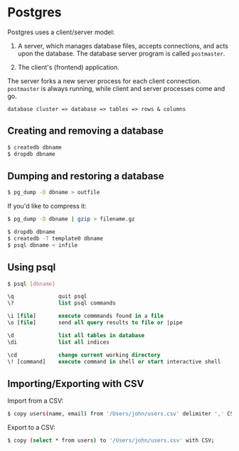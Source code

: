 # Postgres

Postgres uses a client/server model:

1. A server, which manages database files, accepts connections, and acts upon the database. The database server program is called `postmaster`.

2. The client's (frontend) application.

The server forks a new server process for each client connection. `postmaster` is always running, while client and server processes come and go.

    database cluster => database => tables => rows & columns


## Creating and removing a database

```sh
$ createdb dbname
$ dropdb dbname
```



## Dumping and restoring a database

```sh
$ pg_dump -O dbname > outfile
```

If you'd like to compress it:

```sh
$ pg_dump -O dbname | gzip > filename.gz

$ dropdb dbname
$ createdb -T template0 dbname
$ psql dbname < infile
```



## Using psql

```sh
$ psql [dbname]
```

```sql
\q              quit psql
\?              list psql commands

\i [file]       execute commmands found in a file
\o [file]       send all query results to file or |pipe

\d              list all tables in database
\di             list all indices

\cd             change current working directory
\! [command]    execute command in shell or start interactive shell
```



## Importing/Exporting with CSV

Import from a CSV:

```sh
$ copy users(name, email) from '/Users/john/users.csv' delimiter ',' CSV;
```

Export to a CSV:

```sh
$ copy (select * from users) to '/Users/john/users.csv' with CSV;
```
